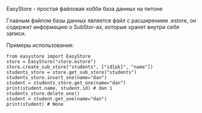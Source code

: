 EasyStore - простая файловая хобби база данных на питоне

Главным файлом базы данных является файл с расширением .estore, он содержит информацию 
о SubStor-ах, которые хранят внутри себя записи.

Примеры использования:

    from easystore import EasyStore
    store = EasyStore("store.estore")
    store.create_sub_store("students", ["id[pk]", "name"])
    students_store = store.get_sub_store("students")
    students_store.insert_one(name="dan")
    student = students_store.get_one(name="dan")
    print(student.name, student.id) # dan 1
    students_store.delete_one()
    student = student.get_one(name="dan")
    print(student) # None

    